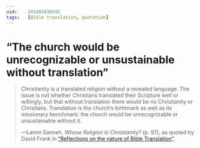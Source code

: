 ```yaml
---
uid:	201001030342
tags:	[Bible translation, quotation]
---
```


# “The church would be unrecognizable or unsustainable without translation”

> Christianity is a translated religion without a revealed language. The issue is not whether Christians translated their Scripture well or willingly, but that without translation there would be no Christianity or Christians. Translation is the church’s birthmark as well as its missionary benchmark: the church would be unrecognizable or unsustainable without it.
> 
> —Lamin Sanneh, *Whose Religion Is Christianity?* (p. 97), as quoted by David Frank in [“Reflections on the nature of Bible Translation”](https://betterbibles.wordpress.com/2009/12/29/reflections-on-the-nature-of-bible-translation/).
